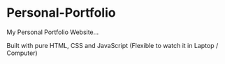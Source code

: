 # Personal-Portfolio
My Personal Portfolio Website...

Built with pure HTML, CSS and JavaScript
(Flexible to watch it in Laptop / Computer)
